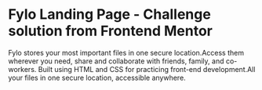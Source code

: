# Fylo Landing Page - Challenge solution from Frontend Mentor

Fylo stores your most important files in one secure location.Access them wherever you need, share and collaborate with friends, family, and co-workers.
Built using HTML and CSS for practicing front-end development.All your files in one secure location, accessible anywhere.


